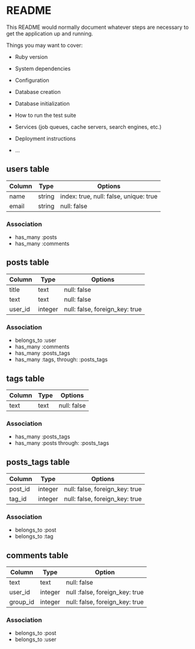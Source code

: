 # README

This README would normally document whatever steps are necessary to get the
application up and running.

Things you may want to cover:

* Ruby version

* System dependencies

* Configuration

* Database creation

* Database initialization

* How to run the test suite

* Services (job queues, cache servers, search engines, etc.)

* Deployment instructions

* ...

## users table
|Column|Type|Options|
|------|----|-------|
|name|string|index: true, null: false, unique: true|
|email|string|null: false|
### Association
- has_many :posts
- has_many :comments

## posts table
|Column|Type|Options|
|------|----|-------|
|title|text|null: false|
|text|text|null: false|
|user_id|integer|null: false, foreign_key: true|
### Association
- belongs_to :user
- has_many :comments
- has_many :posts_tags
- has_many :tags, through: :posts_tags

## tags table
|Column|Type|Options|
|------|----|-------|
|text|text|null: false|
### Association
- has_many :posts_tags
- has_many :posts through: :posts_tags

## posts_tags table
|Column|Type|Options|
|------|----|-------|
|post_id|integer|null: false, foreign_key: true|
|tag_id|integer|null: false, foreign_key: true|
### Association
- belongs_to :post
- belongs_to :tag

## comments table
| Column | Type | Option |
|--------|------|--------|
|text|text|null: false|
|user_id|integer|null :false, foreign_key: true|
|group_id|integer|null: false, foreign_key: true|
### Association
- belongs_to :post
- belongs_to :user